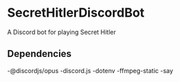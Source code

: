 # SecretHitlerDiscordBot
A Discord bot for playing Secret Hitler
## Dependencies
-@discordjs/opus
-discord.js
-dotenv
-ffmpeg-static
-say